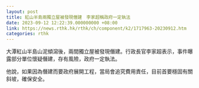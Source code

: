 ```yaml
---
layout: post
title: 紅山半島兩獨立屋被發現僭建　李家超稱政府一定執法
date: 2023-09-12 12:22:39.000000000 +08:00
link: https://news.rthk.hk/rthk/ch/component/k2/1717963-20230912.htm
categories: rthk
---
```


大潭紅山半島山泥傾瀉後，兩間獨立屋被發現僭建。行政長官李家超表示，事件曝露部分單位懷疑僭建，存有風險，政府一定執法。

他說，如果因為僭建而要政府展開工程，當局會追究費用責任，目前首要穩固有關斜坡，確保安全。
